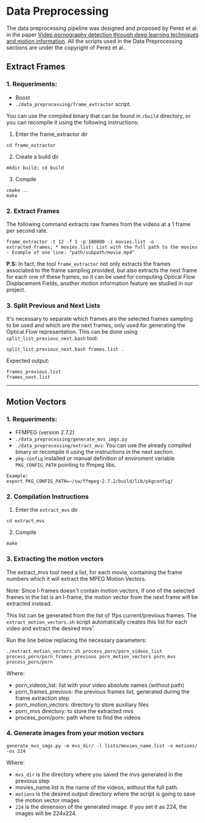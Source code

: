 <a name="preproc"></a>
# Data Preprocessing

The data preprocessing pipeline was designed and proposed by Perez et al. in the paper [Video pornography detection through deep learning techniques and motion information](https://www.sciencedirect.com/science/article/pii/S0925231216314928). All the scripts used in the Data Preprocessing sections are under the copyright of Perez et al..

<a name="frames"></a>
## Extract Frames

### 1. Requeriments:
* Boost
* `./data_preprocessing/frame_extractor` script.

You can use the compiled binary that can be found in `/build` directory, or you can recompile it using the following instructions: 

1. Enter the frame_extractor dir
```
cd frame_extractor
```
2. Create a build dir
```
mkdir build; cd build
```
3. Compile 
```
cmake ..
make
```

### 2. Extract Frames

The following command extracts raw frames from the videos at a 1 frame per second rate.


```
frame_extractor -t 12 -f 1 -p 100000 -i movies.list -o extracted_frames; * movies.list: List with the full path to the movies - Example of one line: "path/subpath/movie.mp4"
```
**P.S:** In fact, the tool `frame_extractor` not only extracts the frames associated to the frame sampling provided, but also extracts the next frame for each one of these frames, so it can be used for computing Optical Flow Displacement Fields, another motion information feature we studied in our project.


### 3. Split Previous and Next Lists
It's necessary to separate which frames are the selected frames sampling to be used and which are the next frames, only used for generating the Optical Flow representation. This can be done using `split_list_previous_next.bash` tool:
```
split_list_previous_next.bash frames.list .
```
Expected output:
```
frames_previous.list
frames_next.list
```
___
<a name="motions"></a>
## Motion Vectors

### 1. Requeriments:

* FFMPEG (version 2.7.2)
* `./data_preprocessing/generate_mvs_imgs.py`
* `./data_preprocessing/extract_mvs`: You can use the already compiled binary or recompile it using the instructions in the next section.
* `pkg-config` installed or manual definition of enviroment variable `PKG_CONFIG_PATH` pointing to ffmpeg libs.
```
Example:
export PKG_CONFIG_PATH=~/sw/ffmpeg-2.7.2/build/lib/pkgconfig/
```
### 2. Compilation Instructions
1. Enter the `extract_mvs` dir
```
cd extract_mvs
```
2. Compile
```
make
```
### 3. Extracting the motion vectors

The extract_mvs tool need a list, for each movie, containing the frame numbers which it will extract the MPEG Motion Vectors.

Note: Since I-frames doesn't contain motion vectors, if one of the selected frames in the list is an I-frame, the motion vector from the next frame will be extracted instead.

This list can be generated from the list of 1fps current/previous frames. The `extract_motion_vectors.sh` script automatically creates this list for each video and extract the desired mvs'.

Run the line below replacing the necessary parameters:
```
./extract_motion_vectors.sh process_porn/porn_videos_list process_porn/porn_frames_previous porn_motion_vectors porn_mvs process_porn/porn
```

Where:

* porn_videos_list: list with your video absolute names (without path)
* porn_frames_previous: the previous frames list, generated during the frame extraction step
* porn_motion_vectors: directory to store auxiliary files
* porn_mvs directory: to store the extracted mvs
* process_porn/porn: path where to find the videos

### 4. Generate images from your motion vectors

```
generate_mvs_imgs.py -m mvs_dir/ -l lists/movies_name.list -o motions/ -os 224
```

Where:
* `mvs_dir` is the directory where you saved the mvs generated in the previous step
* movies_name.list is the name of the videos, without the full path.
* `motions` is the desired output directory where the script is going to save the motion vector images
* `224` is the dimension of the generated image. If you set it as 224, the images will be 224x224.